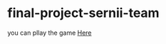 # final-project-sernii-team

you can pllay the game [Here](https://sapienzainteractivegraphicscourse.github.io/final-project-la_dl-team/)
